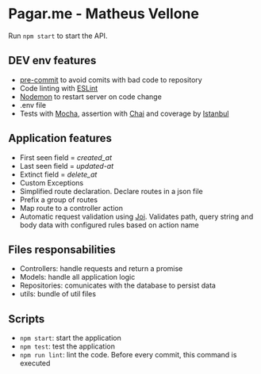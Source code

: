 # Pagar.me - Matheus Vellone

Run `npm start` to start the API.

## DEV env features
- [pre-commit](https://github.com/observing/pre-commit) to avoid comits with bad code to repository
- Code linting with [ESLint](http://eslint.org/)
- [Nodemon](https://nodemon.io/) to restart server on code change
- .env file
- Tests with [Mocha](https://mochajs.org/), assertion with [Chai](http://chaijs.com/api/bdd/) and coverage by [Istanbul](https://gotwarlost.github.io/istanbul/)

## Application features
- First seen field = _created_at_
- Last seen field = _updated-at_
- Extinct field = _delete_at_
- Custom Exceptions
- Simplified route declaration. Declare routes in a json file
- Prefix a group of routes
- Map route to a controller action
- Automatic request validation using [Joi](https://github.com/hapijs/joi). Validates path, query string and body data with configured rules based on action name

## Files responsabilities
- Controllers: handle requests and return a promise
- Models: handle all application logic
- Repositories: comunicates with the database to persist data
- utils: bundle of util files

## Scripts
- `npm start`: start the application
- `npm test`: test the application
- `npm run lint`: lint the code. Before every commit, this command is executed
